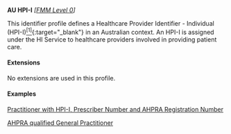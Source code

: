 **AU HPI-I**  *[[FMM Level 0](guidance.html)]*

This identifier profile defines a Healthcare Provider Identifier - Individual (HPI-I)[<sup>[1]</sup>](https://developer.digitalhealth.gov.au/specifications/national-infrastructure/ep-1826-2014/nehta-1163-2010){:target="_blank"} in an Australian context. An HPI-I is assigned under the HI Service to healthcare providers involved in providing patient care.


#### Extensions

No extensions are used in this profile.


#### Examples

[Practitioner with HPI-I, Prescriber Number and AHPRA Registration Number](Practitioner-example0.html)

[AHPRA qualified General Practitioner](Practitioner-example3.html)

